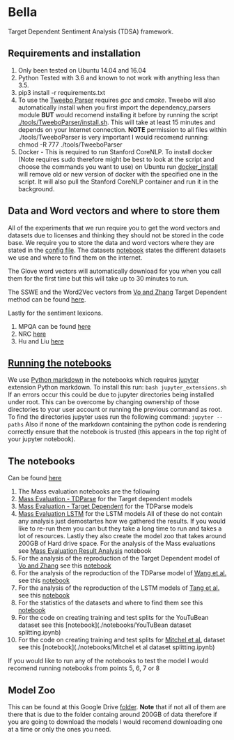 # Bella

Target Dependent Sentiment Analysis (TDSA) framework.


## Requirements and installation
1. Only been tested on Ubuntu 14.04 and 16.04
2. Python Tested with 3.6 and known to not work with anything less than 3.5.
3. pip3 install -r requirements.txt
4. To use the [Tweebo Parser](./tools/TweeboParser) requires *gcc* and *cmake*. Tweebo will also automatically install when you first import the dependency_parsers module **BUT** would recomend installing it before by running the script [./tools/TweeboParser/install.sh](./tools/TweeboParser/install.sh). This will take at least 15 minutes and depends on your Internet connection. **NOTE** permission to all files within ./tools/TweeboParser is very important I would recomend running: chmod -R 777 ./tools/TweeboParser
5. Docker - This is required to run Stanford CoreNLP. To install docker (Note requires sudo therefore might be best to look at the script and choose the commands you want to use) on Ubuntu run [docker_install](./docker_install.sh) will remove old or new version of docker with the specified one in the script. It will also pull the Stanford CoreNLP container and run it in the background.

## Data and Word vectors and where to store them

All of the experiments that we run require you to get the word vectors and datasets due to licenses and thinking they should not be stored in the code base. We require you to store the data and word vectors where they are stated in the [config file](./config.yaml). The datasets [notebook](./notebooks/datasets.ipynb) states the different datasets we use and where to find them on the internet.

The Glove word vectors will automatically download for you when you call them for the first time but this will take up to 30 minutes to run.

The SSWE and the Word2Vec vectors from [Vo and Zhang](https://www.ijcai.org/Proceedings/15/Papers/194.pdf) Target Dependent method can be found [here](https://github.com/bluemonk482/tdparse/tree/master/resources/wordemb).

Lastly for the sentiment lexicons.
1. MPQA can be found [here](http://mpqa.cs.pitt.edu/lexicons/subj_lexicon/)
2. NRC [here](http://saifmohammad.com/WebPages/NRC-Emotion-Lexicon.htm)
3. Hu and Liu [here](https://www.cs.uic.edu/~liub/FBS/sentiment-analysis.html#lexicon)



## [Running the notebooks](./notebooks)
We use [Python markdown](https://jupyter-contrib-nbextensions.readthedocs.io/en/latest/nbextensions/python-markdown/readme.html) in the notebooks which requires [jupyter](http://jupyter.org/) extension Python markdown. To install this run:
`bash jupyter_extensions.sh`
If an errors occur this could be due to jupyter directories being installed under root. This can be overcome by changing ownership of those directories to your user account or running the previous command as root. To find the directories jupyter uses run the following command:
`jupyter --paths`
Also if none of the markdown containing the python code is rendering correctly ensure that the notebook is trusted (this appears in the top right of your jupyter notebook).

## The notebooks

Can be found [here](./notebooks)

1. The Mass evaluation notebooks are the following
  1. [Mass Evaluation - TDParse](./notebooks/Mass%20Evaluation%20-%20TDParse.ipynb) for the Target dependent models
  2. [Mass Evaluation - Target Dependent](./notebooks/Mass%20Evaluation%20-%20Target%20Dependent.ipynb) for the TDParse models
  3. [Mass Evaluation LSTM](./notebooks/Mass%20Evaluation%20LSTM.ipynb) for the LSTM models
  All of these do not contain any analysis just demostartes how we gathered the results. If you would like to re-run them you can but they take a long time to run and takes a lot of resources. Lastly they also create the model zoo that takes around 200GB of Hard drive space. For the analysis of the Mass evaluations see [Mass Evaluation Result Analysis](./notebooks/Mass%20Evaluation%20Result%20Analysis.ipynb) notebook
2. For the analysis of the reproduction of the Target Dependent model of [Vo and Zhang](https://www.ijcai.org/Proceedings/15/Papers/194.pdf) see this [notebook](./notebooks/target_model.ipynb)
3. For the analysis of the reproduction of the TDParse model of [Wang et al.](https://aclanthology.coli.uni-saarland.de/papers/E17-1046/e17-1046) see this [notebook](./notebooks/TDParse.ipynb)
4. For the analysis of the reproduction of the LSTM models of [Tang et al.](https://www.aclweb.org/anthology/C16-1311) see this [notebook](./notebooks/LSTM.ipynb)
5. For the statistics of the datasets and where to find them see this [notebook](./notebooks/datasets.ipynb)
6. For the code on creating training and test splits for the YouTuBean dataset see this [notebook](./notebooks/YouTuBean dataset splitting.ipynb)
7. For the code on creating training and test splits for [Mitchel et al.](https://www.aclweb.org/anthology/D13-1171) dataset see this [notebook](./notebooks/Mitchel et al dataset splitting.ipynb)

If you would like to run any of the notebooks to test the model I would recomend running notebooks from points 5, 6, 7 or 8


## Model Zoo

This can be found at this Google Drive [folder](https://drive.google.com/open?id=1uVCcyAd14qpobmI_5aGULWRmK_XckWq8). **Note** that if not all of them are there that is due to the folder containg around 200GB of data therefore if you are going to download the models I would recomend downloading one at a time or only the ones you need.
